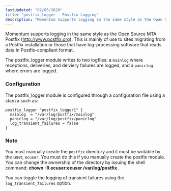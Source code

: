 ```yaml
---
lastUpdated: "02/05/2020"
title: "postfix_logger – Postfix Logging"
description: "Momentum supports logging in the same style as the Open Source MTA Postfix http www postfix org This is mainly of use to sites migrating from a Postfix installation or those that have log processing software that reads data in Postfix compliant format The postfix logger module writes to two..."
---
```


<a name="idp22553888"></a> 

Momentum supports logging in the same style as the Open Source MTA Postfix (http://www.postfix.org). This is mainly of use to sites migrating from a Postfix installation or those that have log-processing software that reads data in Postfix-compliant format.

The postfix_logger module writes to two logfiles: a `mainlog` where receptions, deliveries, and delviery failures are logged, and a `paniclog` where errors are logged.

### <a name="idp22557856"></a> Configuration

The postfix_logger module is configured through a configuration file using a stanza such as:

<a name="example.postfix_logger.3"></a> 


```
postfix_logger "postfix_logger1" {
  mainlog  = "/var/log/postfix/mainlog"
  paniclog = "/var/log/postfix/paniclog"
  log_transient_failures = false
}
```

### Note

You must manually create the `postfix` directory and it must be writable by the user, `ecuser`. You must do this if you manually create the postfix module. You can change the ownership of the directory by issuing the shell command: **chown -R ecuser:ecuser /var/log/postfix** .

You can toggle the logging of transient failures using the `log_transient_failures` option.